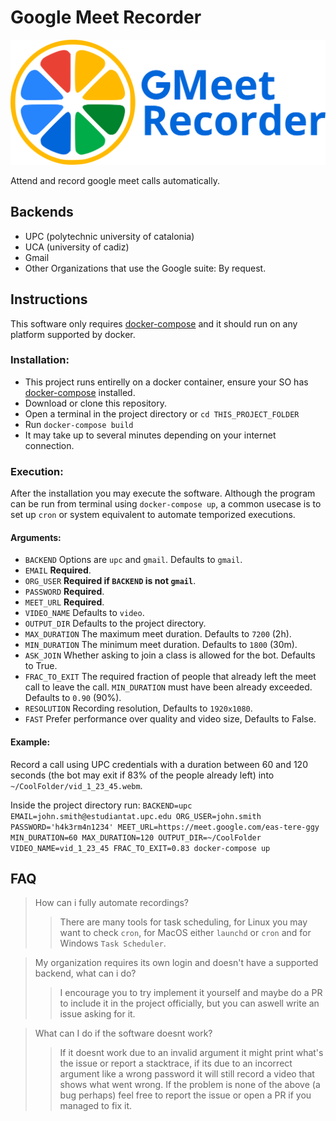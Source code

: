# Google Meet Recorder
<img src="./logo.svg" alt="Google Meet Recorder logo" height="200"/><p>Attend and record google meet calls automatically.</p>
## Backends
 - UPC (polytechnic university of catalonia)
 - UCA (university of cadiz)
 - Gmail
 - Other Organizations that use the Google suite: By request.
## Instructions
This software only requires [docker-compose](https://docs.docker.com/compose/install "Install docker-compose") and it should run on any platform supported by docker.
### Installation:
 - This project runs entirelly on a docker container, ensure your SO has [docker-compose](https://docs.docker.com/compose/install "Install docker-compose") installed.
 - Download or clone this repository.
 - Open a terminal in the project directory or `cd THIS_PROJECT_FOLDER`
 - Run `docker-compose build`
 - It may take up to several minutes depending on your internet connection.
### Execution:
After the installation you may execute the software. Although the program
can be run from terminal using `docker-compose up`, a common usecase is to set up `cron` or system equivalent
to automate temporized executions.
#### Arguments:
 - `BACKEND` Options are `upc` and `gmail`. Defaults to `gmail`.
 - `EMAIL` **Required**.
 - `ORG_USER` **Required if `BACKEND` is not `gmail`**.
 - `PASSWORD` **Required**.
 - `MEET_URL` **Required**.
 - `VIDEO_NAME` Defaults to `video`.
 - `OUTPUT_DIR` Defaults to the project directory.
 - `MAX_DURATION` The maximum meet duration. Defaults to `7200` (2h).
 - `MIN_DURATION` The minimum meet duration. Defaults to `1800` (30m).
 - `ASK_JOIN` Whether asking to join a class is allowed for the bot. Defaults to True.
 - `FRAC_TO_EXIT` The required fraction of people that already left the meet call to leave the call. `MIN_DURATION` must have been already exceeded. Defaults to `0.90` (90%).
 - `RESOLUTION` Recording resolution, Defaults to `1920x1080`.
 - `FAST` Prefer performance over quality and video size, Defaults to False.

#### Example:
Record a call using UPC credentials with a duration between 60 and 120 seconds (the bot may exit if 83% of the people already left) into `~/CoolFolder/vid_1_23_45.webm`.

Inside the project directory run:
`BACKEND=upc EMAIL=john.smith@estudiantat.upc.edu ORG_USER=john.smith PASSWORD='h4k3rm4n1234' MEET_URL=https://meet.google.com/eas-tere-ggy MIN_DURATION=60 MAX_DURATION=120 OUTPUT_DIR=~/CoolFolder VIDEO_NAME=vid_1_23_45 FRAC_TO_EXIT=0.83 docker-compose up`

## FAQ
> How can i fully automate recordings?
>> There are many tools for task scheduling, for Linux you may want to check `cron`, for MacOS either `launchd` or `cron` and for Windows `Task Scheduler`.

> My organization requires its own login and doesn't have a supported backend, what can i do?
>> I encourage you to try implement it yourself and maybe do a PR to include it in the project officially, but you can aswell write an issue asking for it.

> What can I do if the software doesnt work?
>> If it doesnt work due to an invalid argument it might print what's the issue or report a stacktrace, if its due to an incorrect argument like a wrong password it will still record a video that shows what went wrong. If the problem is none of the above (a bug perhaps) feel free to report the issue or open a PR if you managed to fix it. 